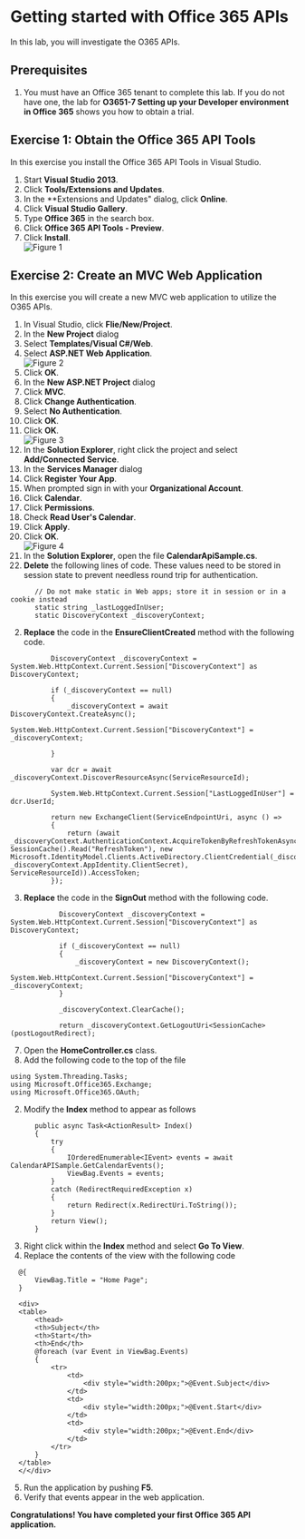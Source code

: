 # Getting started with Office 365 APIs
In this lab, you will investigate the O365 APIs.

## Prerequisites
1. You must have an Office 365 tenant to complete this lab. If you do not have one, the lab for **O3651-7 Setting up your Developer environment in Office 365** shows you how to obtain a trial.

## Exercise 1: Obtain the  Office 365 API Tools
In this exercise you install the Office 365 API Tools in Visual Studio.

1. Start **Visual Studio 2013**.
2. Click **Tools/Extensions and Updates**.
  1. In the **Extensions and Updates" dialog, click **Online**.
  2. Click **Visual Studio Gallery**.
  3. Type **Office 365** in the search box.
  4. Click **Office 365 API Tools - Preview**.
  5. Click **Install**.<br/>
     ![](Images/01.png?raw=true "Figure 1")

## Exercise 2: Create an MVC Web Application
In this exercise you will create a new MVC web application to utilize the O365 APIs.

1. In Visual Studio, click **Flie/New/Project**.
2. In the **New Project** dialog
  1. Select **Templates/Visual C#/Web**.
  2. Select **ASP.NET Web Application**.<br/>
     ![](Images/02.png?raw=true "Figure 2")
  3. Click **OK**.
3. In the **New ASP.NET Project** dialog
  1. Click **MVC**.
  2. Click **Change Authentication**.
  3. Select **No Authentication**.
  4. Click **OK**.
  5. Click **OK**.<br/>
     ![](Images/03.png?raw=true "Figure 3")
4. In the **Solution Explorer**, right click the project and select **Add/Connected Service**.
5. In the **Services Manager** dialog
  1. Click **Register Your App**.
  2. When prompted sign in with your **Organizational Account**.
  3. Click **Calendar**.
  4. Click **Permissions**.
  5. Check **Read User's Calendar**.
  6. Click **Apply**.
  7. Click **OK**.<br/>
     ![](Images/04.png?raw=true "Figure 4")
6. In the **Solution Explorer**, open the file **CalendarApiSample.cs**.
  1. **Delete** the following lines of code. These values need to be stored in session state to prevent needless round trip for authentication.
  ```
        // Do not make static in Web apps; store it in session or in a cookie instead
        static string _lastLoggedInUser;
        static DiscoveryContext _discoveryContext;
  ```
  2. **Replace** the code in the **EnsureClientCreated** method with the following code.
  ```
            DiscoveryContext _discoveryContext = System.Web.HttpContext.Current.Session["DiscoveryContext"] as DiscoveryContext;

            if (_discoveryContext == null)
            {
                _discoveryContext = await DiscoveryContext.CreateAsync();
                System.Web.HttpContext.Current.Session["DiscoveryContext"] = _discoveryContext;

            }

            var dcr = await _discoveryContext.DiscoverResourceAsync(ServiceResourceId);

            System.Web.HttpContext.Current.Session["LastLoggedInUser"] = dcr.UserId;

            return new ExchangeClient(ServiceEndpointUri, async () =>
            {
                return (await _discoveryContext.AuthenticationContext.AcquireTokenByRefreshTokenAsync(new SessionCache().Read("RefreshToken"), new Microsoft.IdentityModel.Clients.ActiveDirectory.ClientCredential(_discoveryContext.AppIdentity.ClientId, _discoveryContext.AppIdentity.ClientSecret), ServiceResourceId)).AccessToken;
            });
  ```
  3. **Replace** the code in the **SignOut** method with the following code.
```
            DiscoveryContext _discoveryContext = System.Web.HttpContext.Current.Session["DiscoveryContext"] as DiscoveryContext;

            if (_discoveryContext == null)
            {
                _discoveryContext = new DiscoveryContext();
                System.Web.HttpContext.Current.Session["DiscoveryContext"] = _discoveryContext;
            }

            _discoveryContext.ClearCache();

            return _discoveryContext.GetLogoutUri<SessionCache>(postLogoutRedirect);

```
7. Open the **HomeController.cs** class.
  1. Add the following code to the top of the file
  ```
  using System.Threading.Tasks;
  using Microsoft.Office365.Exchange;
  using Microsoft.Office365.OAuth;
  ```
  2. Modify the **Index** method to appear as follows
  ```
        public async Task<ActionResult> Index()
        {
            try
            {
                IOrderedEnumerable<IEvent> events = await CalendarAPISample.GetCalendarEvents();
                ViewBag.Events = events;
            }
            catch (RedirectRequiredException x)
            {
                return Redirect(x.RedirectUri.ToString());
            }
            return View();
        }
  ```
  3. Right click within the **Index** method and select **Go To View**.
  4. Replace the contents of the view with the following code
  ```
    @{
        ViewBag.Title = "Home Page";
    }

    <div>
    <table>
        <thead>
        <th>Subject</th>
        <th>Start</th>
        <th>End</th>
        @foreach (var Event in ViewBag.Events)
        {
            <tr>
                <td>
                    <div style="width:200px;">@Event.Subject</div>
                </td>
                <td>
                    <div style="width:200px;">@Event.Start</div>
                </td>
                <td>
                    <div style="width:200px;">@Event.End</div>
                </td>
            </tr>
        }
    </table>
    </</div>
  ```
5. Run the application by pushing **F5**.
6. Verify that events appear in the web application.


**Congratulations! You have completed your first Office 365 API application.**




